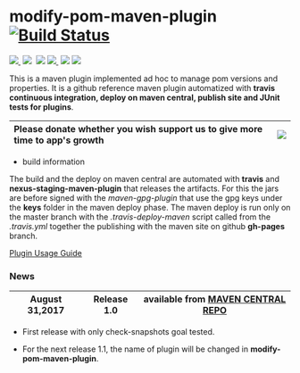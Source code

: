 # modify-pom-maven-plugin [![Build Status](https://travis-ci.org/amanganiello90/modify-pom-maven-plugin.svg)](https://travis-ci.org/amanganiello90/modify-pom-maven-plugin)

<a href="http://search.maven.org/#search%7Cga%7C1%7Ca%3A%22modify-pom-maven-plugin%22"><img src="https://img.shields.io/maven-central/v/com.github.amanganiello90/modify-pom-maven-plugin.svg">
</a>&nbsp;<img src="https://img.shields.io/github/forks/amanganiello90/modify-pom-maven-plugin.svg">&nbsp;
<img src="https://img.shields.io/github/stars/amanganiello90/modify-pom-maven-plugin.svg">&nbsp;<a href="https://github.com/amanganiello90/modify-pom-maven-plugin/issues"><img src="https://img.shields.io/github/issues/amanganiello90/modify-pom-maven-plugin.svg">
</a>&nbsp;<img src="https://img.shields.io/github/license/amanganiello90/modify-pom-maven-plugin.svg">&nbsp;<img src="https://img.shields.io/github/downloads/amanganiello90/modify-pom-maven-plugin/total.svg">&nbsp;


This is a maven plugin implemented ad hoc to manage pom versions and properties.
It is a github reference maven plugin automatized with **travis continuous integration, deploy on maven central, publish site and JUnit tests for plugins**.


|Please donate whether you wish support us to give more time to app's growth | [![](https://www.paypal.com/en_US/IT/i/btn/btn_donateCC_LG.gif)](https://www.paypal.com/cgi-bin/webscr?cmd=_s-xclick&hosted_button_id=XTC895QYD28TC) |
|:------------------------------------------------------------------------------|:------------------------------------------------------------------------------------------------------------------------------------------------------|

* build information

The build and the deploy on maven central are automated with **travis** and **nexus-staging-maven-plugin** that releases the artifacts.
For this the jars are before signed with the _maven-gpg-plugin_ that use the gpg keys under the **keys** folder in the maven deploy phase.
The maven deploy is run only on the master branch with the _.travis-deploy-maven_ script called from the _.travis.yml_ together the publishing with the maven site on github **gh-pages** branch.

[Plugin Usage Guide](https://amanganiello90.github.io/modify-pom-maven-plugin)

### News ###

August 31,2017  | **Release 1.0** | available from  **[MAVEN CENTRAL REPO](http://search.maven.org/#artifactdetails%7Ccom.github.amanganiello90%7Cmanage-pom-maven-plugin%7C1.0%7Cmaven-plugin)**  |
---- | ---- | ---- |

* First release with only check-snapshots goal tested.

* For the next release 1.1, the name of plugin will be changed in **modify-pom-maven-plugin**.


